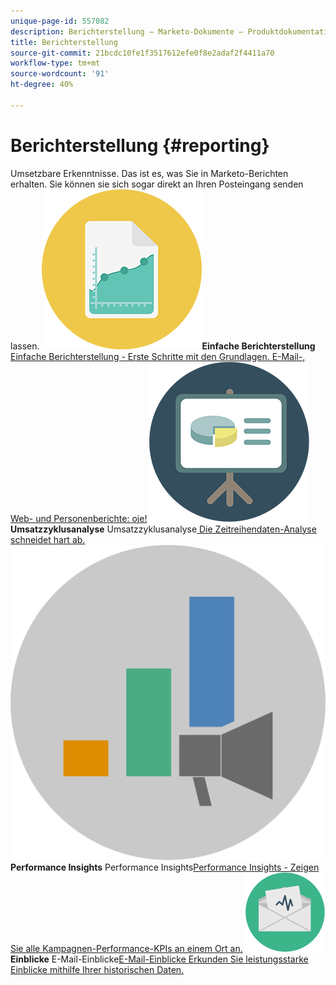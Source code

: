```yaml
---
unique-page-id: 557082
description: Berichterstellung – Marketo-Dokumente – Produktdokumentation
title: Berichterstellung
source-git-commit: 21bcdc10fe1f3517612efe0f8e2adaf2f4411a70
workflow-type: tm+mt
source-wordcount: '91'
ht-degree: 40%

---
```



# Berichterstellung {#reporting}

Umsetzbare Erkenntnisse. Das ist es, was Sie in Marketo-Berichten erhalten. Sie können sie sich sogar direkt an Ihren Posteingang senden lassen.
**![Einfache Berichterstellung](assets/documents-bookmarks-17.png)Einfache Berichterstellung** [Einfache Berichterstellung - Erste Schritte mit den Grundlagen. E-Mail-, Web- und Personenberichte: oje!](https://docs.marketo.com/display/DOCS/Basic+Reporting)     **![Umsatzzyklusanalyse](assets/seo-08.png)Umsatzzyklusanalyse** Umsatzzyklusanalyse[ Die Zeitreihendaten-Analyse schneidet hart ab.](https://docs.marketo.com/display/DOCS/Revenue+Cycle+Analytics)     **![Performance Insights](assets/mpi-for-docs-2x.png)Performance Insights** Performance Insights[Performance Insights - Zeigen Sie alle Kampagnen-Performance-KPIs an einem Ort an.](https://docs.marketo.com/display/DOCS/Marketing+Performance+Insights)     **![E-Mail](assets/email-insights.png)Einblicke** E-Mail-Einblicke[E-Mail-Einblicke Erkunden Sie leistungsstarke Einblicke mithilfe Ihrer historischen Daten.](https://docs.marketo.com/display/DOCS/Email+Insights)

